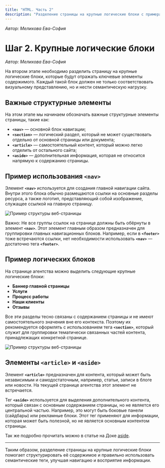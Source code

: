 ```yaml
---
title: "HTML. Часть 2"
description: "Разделение страницы на крупные логические блоки с примерами семантических тегов."
---
```


_Автор: Мелихова Ева-София_

# Шаг 2. Крупные логические блоки

_Автор: Мелихова Ева-София_

На втором этапе необходимо разделить страницу на крупные логические блоки, которые будут отражать ключевые элементы содержимого. Каждый такой блок должен не только соответствовать визуальному представлению, но и нести семантическую нагрузку.

## Важные структурные элементы

На этом этапе мы начинаем обозначать важные структурные элементы страницы, такие как:

- **`<nav>`** — основной блок навигации;
- **`<section>`** — логический раздел, который не может существовать отдельно от основной страницы или документа;
- **`<article>`** — самостоятельный контент, который можно легко отделить от остального сайта;
- **`<aside>`** — дополнительная информация, которая не относится напрямую к содержанию страницы.

## Пример использования `<nav>`

Элемент **`<nav>`** используется для создания главной навигации сайта. Внутри этого блока обычно размещаются ссылки на основные разделы ресурса, а также логотип, представляющий собой изображение, служащее ссылкой на главную страницу.

![Пример структуры веб-страницы](/web-course-site/html/example2.png)

Важно: Не все группы ссылок на странице должны быть обёрнуты в элемент **`<nav>`**. Этот элемент главным образом предназначен для группировки главных навигационных блоков. Например, если в **`<footer>`** тоже встречаются ссылки, нет необходимости использовать **`<nav>`** — достаточно тега **`<footer>`**.

## Пример логических блоков

На странице агентства можно выделить следующие крупные логические блоки:

- **Баннер главной страницы**
- **Услуги**
- **Процесс работы**
- **Наши клиенты**
- **Отзывы**

Все эти разделы тесно связаны с содержанием страницы и не имеют самостоятельного значения вне его контекста. Поэтому их рекомендуется оформлять с использованием тега **`<section>`**, который служит для группировки тематически связанных частей контента, принадлежащих конкретной странице.

![Пример структуры веб-страницы](/web-course-site/html/example3.png)

## Элементы `<article>` и `<aside>`

Элемент **`<article>`** предназначен для контента, который может быть независимым и самодостаточным, например, статьи, записи в блоге или новости. На текущей странице агентства этот элемент не встречается.

Тег **`<aside>`** используется для выделения дополнительного контента, который связан с основным содержанием страницы, но не является его центральной частью. Например, это могут быть боковые панели (сайдбары) или рекламные блоки. Этот тег применяют для информации, которая может быть полезной, но не является основным контентом страницы.

Так же подробно прочитать можно в статье на Доке [aside](https://doka.guide/html/aside/).

---

Таким образом, разделение страницы на крупные логические блоки помогает структурировать её содержимое и правильно использовать семантические теги, улучшая навигацию и восприятие информации.
